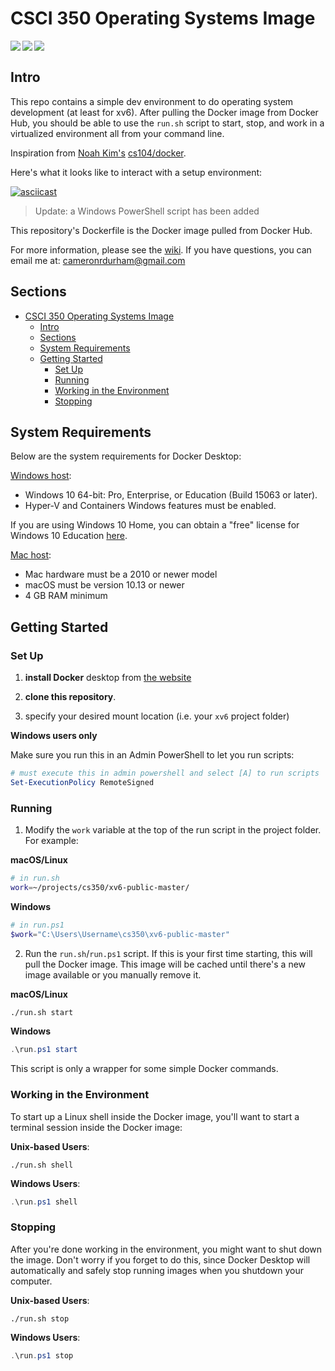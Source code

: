 # CSCI 350 Operating Systems Image

<a href="https://hub.docker.com/repository/docker/camerondurham/cs350-docker">
  <img align="left" src="https://img.shields.io/docker/image-size/camerondurham/cs350-docker?style=flat-square" />
</a>

<a href="https://hub.docker.com/repository/docker/camerondurham/cs350-docker">
  <img align="left" src="https://img.shields.io/docker/pulls/camerondurham/cs350-docker" />
</a>

<a href="https://github.com/marketplace/actions/super-linter">
  <img align="left" src="https://github.com/camerondurham/cs350-docker/workflows/Lint%20Code%20Base/badge.svg" />
</a>

<br>

## Intro

This repo contains a simple dev environment to do operating system development
(at least for xv6). After pulling the Docker image from Docker Hub, you
should be able to use the `run.sh` script to start, stop, and work in a
virtualized environment all from your command line.

Inspiration from [Noah Kim's](https://github.com/noahbkim) [cs104/docker](https://github.com/csci104/docker).

Here's what it looks like to interact with a setup environment:

[![asciicast](https://asciinema.org/a/308534.svg)](https://asciinema.org/a/308534)

> Update: a Windows PowerShell script has been added

This repository's Dockerfile is the Docker image pulled from Docker Hub.

For more information, please see the [wiki](https://github.com/camerondurham/cs350-docker/wiki). If you have questions, you can email me at:
cameronrdurham@gmail.com


## Sections

- [CSCI 350 Operating Systems Image](#csci-350-operating-systems-image)
  - [Intro](#intro)
  - [Sections](#sections)
  - [System Requirements](#system-requirements)
  - [Getting Started](#getting-started)
    - [Set Up](#set-up)
    - [Running](#running)
    - [Working in the Environment](#working-in-the-environment)
    - [Stopping](#stopping)

## System Requirements

Below are the system requirements for Docker Desktop:

[Windows host](https://docs.docker.com/docker-for-windows/install/):

- Windows 10 64-bit: Pro, Enterprise, or Education (Build 15063 or later).
- Hyper-V and Containers Windows features must be enabled.

If you are using Windows 10 Home, you can obtain a "free" license for Windows 10 Education [here](https://viterbiit.usc.edu/services/hardware-software/microsoft-imagine-downloads/).

[Mac host](https://docs.docker.com/docker-for-mac/install/):

- Mac hardware must be a 2010 or newer model
- macOS must be version 10.13 or newer
- 4 GB RAM minimum

## Getting Started


### Set Up

1. **install Docker** desktop from [the website](https://www.docker.com/products/docker-desktop)

2. **clone this repository**.

3. specify your desired mount location (i.e. your `xv6` project folder)


**Windows users only**

Make sure you run this in an Admin PowerShell to let you run scripts:

```powershell
# must execute this in admin powershell and select [A] to run scripts
Set-ExecutionPolicy RemoteSigned
```

### Running

1. Modify the `work` variable at the top of the run script in the project folder.
For example:

**macOS/Linux**

```bash
# in run.sh
work=~/projects/cs350/xv6-public-master/
```

**Windows**

```powershell
# in run.ps1
$work="C:\Users\Username\cs350\xv6-public-master"
```

2. Run the `run.sh`/`run.ps1` script. If this is your first time starting, this will
pull the Docker image. This image will be cached until there's a new image
available or you manually remove it.

**macOS/Linux**

```bash
./run.sh start
```

**Windows**

```powershell
.\run.ps1 start
```

This script is only a wrapper for some simple Docker commands.


### Working in the Environment

To start up a Linux shell inside the Docker image, you'll want to start a terminal session inside the Docker image:

**Unix-based Users**:

```shell
./run.sh shell
```

**Windows Users**:

```powershell
.\run.ps1 shell
```

### Stopping

After you're done working in the environment, you might want to shut down the image. Don't worry if you forget to
do this, since Docker Desktop will automatically and safely stop running images when you shutdown your computer.

**Unix-based Users**:

```shell
./run.sh stop
```

**Windows Users**:

```powershell
.\run.ps1 stop
```
